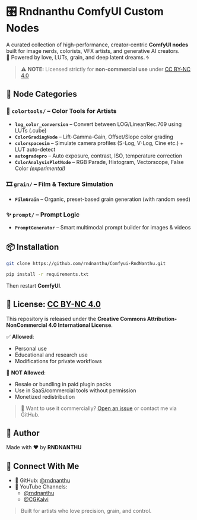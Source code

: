 # 🎛️ Rndnanthu ComfyUI Custom Nodes

A curated collection of high-performance, creator-centric **ComfyUI nodes** built for image nerds, colorists, VFX artists, and generative AI creators.  
🧠 Powered by love, LUTs, grain, and deep latent dreams. 🌀

> ⚠️ **NOTE:** Licensed strictly for **non-commercial use** under [CC BY-NC 4.0](./LICENSE)


## 🔧 Node Categories

### 🎨 `colortools/` – Color Tools for Artists
- **`log_color_conversion`** – Convert between LOG/Linear/Rec.709 using LUTs (.cube)
- **`ColorGradingNode`** – Lift-Gamma-Gain, Offset/Slope color grading
- **`colorspacesim`** – Simulate camera profiles (S-Log, V-Log, Cine etc.) + LUT auto-detect
- **`autogradepro`** – Auto exposure, contrast, ISO, temperature correction
- **`ColorAnalysisPlotNode`** – RGB Parade, Histogram, Vectorscope, False Color *(experimental)*


### 🎞️ `grain/` – Film & Texture Simulation
- **`FilmGrain`** – Organic, preset-based grain generation (with random seed)


### ✨ `prompt/` – Prompt Logic
- **`PromptGenerator`** – Smart multimodal prompt builder for images & videos


## 📦 Installation

```bash
git clone https://github.com/rndnanthu/Comfyui-RndNanthu.git 

pip install -r requirements.txt
````

Then restart **ComfyUI**.


## 🛑 License: [CC BY-NC 4.0](https://creativecommons.org/licenses/by-nc/4.0/)

This repository is released under the **Creative Commons Attribution-NonCommercial 4.0 International License**.

✅ **Allowed**:

* Personal use
* Educational and research use
* Modifications for private workflows

🚫 **NOT Allowed**:

* Resale or bundling in paid plugin packs
* Use in SaaS/commercial tools without permission
* Monetized redistribution

> 💬 Want to use it commercially? [Open an issue](https://github.com/rndnanthu/Comfyui-rndnanthu/issues) or contact me via GitHub.


## 👑 Author
Made with ❤️ by **RNDNANTHU**


## 📌 Connect With Me
- 🔗 GitHub: [@rndnanthu](https://github.com/rndnanthu)
- 🎥 YouTube Channels:
  - [@rndnanthu](https://www.youtube.com/@rndwithnanthu)
  - [@CGKalvi](https://www.youtube.com/@CGKalvi)


> Built for artists who love precision, grain, and control.

